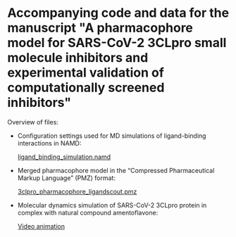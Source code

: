 # Accompanying code and data for the manuscript "A pharmacophore model for SARS-CoV-2 3CLpro small molecule inhibitors and experimental validation of computationally screened inhibitors"


Overview of files:

- Configuration settings used for MD simulations of ligand-binding interactions in NAMD:

  [ligand_binding_simulation.namd](ligand_binding_simulation.namd)

- Merged pharmacophore model in the “Compressed Pharmaceutical Markup Language” (PMZ) format:

  [3clpro_pharmacophore_ligandscout.pmz](3clpro_pharmacophore_ligandscout.pmz)

- Molecular dynamics simulation of SARS-CoV-2 3CLpro protein in complex with natural compound amentoflavone:

  [Video animation](https://youtu.be/d_PSBpummo8)


